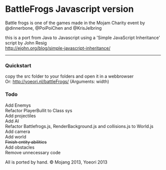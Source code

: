 # BattleFrogs Javascript version

Battle frogs is one of the games made in the Mojam Charity event by @dinnerbone, @PoiPoiChen and @KrisJelbring

this is a port from Java to Javascript using a 'Simple JavaScript Inheritance' script by John Resig<br /><a href="http://ejohn.org/blog/simple-javascript-inheritance/">http://ejohn.org/blog/simple-javascript-inheritance/</a>

---

### Quickstart

copy the src folder to your folders and open it in a webbrowser<br />
Or: http://yoeori.nl/battleFrogs/ (Arguments: width)

### Todo

Add Enemys<br />
Refactor PlayerBullit to Class sys<br />
Add projectiles<br />
Add AI<br />
Refactor Battlefrogs.js, RenderBackground.js and collisions.js to World.js<br />
Add camera<br />
Add world<br />
<strike>Finish entity abilities</strike><br />
Add obstacles<br />
Remove unnecessary code


All is ported by hand. &copy; Mojang 2013, Yoeori 2013